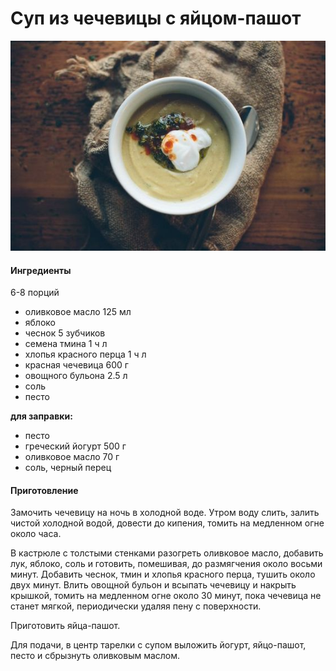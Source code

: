 ﻿---
image: ../pics/lentil-egg.jpg
---
# Суп из чечевицы с яйцом-пашот

![Суп из чечевицы с яйцом-пашот](../pics/lentil-egg.jpg)

#### Ингредиенты

6-8 порций

* оливковое масло 125 мл
* яблоко
* чеснок 5 зубчиков
* семена тмина 1 ч л
* хлопья красного перца 1 ч л
* красная чечевица 600 г
* овощного бульона 2.5 л
* соль
* песто

**для заправки:**
* песто
* греческий йогурт 500 г
* оливковое масло 70 г
* соль, черный перец

#### Приготовление

Замочить чечевицу на ночь в холодной воде. Утром воду слить, залить чистой холодной водой, довести до кипения, томить на медленном огне около часа.

В кастрюле с толстыми стенками разогреть оливковое масло, добавить лук, яблоко, соль и готовить, помешивая, до размягчения около восьми минут. Добавить чеснок, тмин и хлопья красного перца, тушить около двух минут. Влить овощной бульон и всыпать чечевицу и накрыть крышкой, томить на медленном огне около 30 минут, пока чечевица не станет мягкой, периодически удаляя пену с поверхности.

Приготовить яйца-пашот.

Для подачи, в центр тарелки с супом выложить йогурт, яйцо-пашот, песто и сбрызнуть оливковым маслом.
